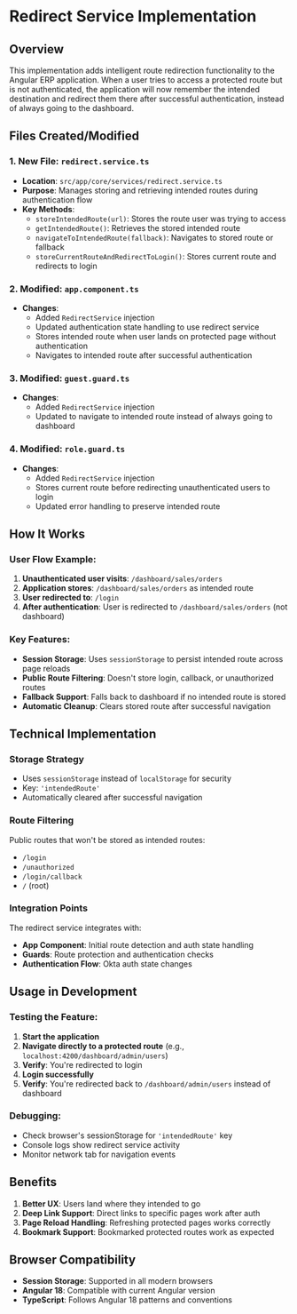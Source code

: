 # Redirect Service Implementation

## Overview

This implementation adds intelligent route redirection functionality to the Angular ERP application. When a user tries to access a protected route but is not authenticated, the application will now remember the intended destination and redirect them there after successful authentication, instead of always going to the dashboard.

## Files Created/Modified

### 1. New File: `redirect.service.ts`
- **Location**: `src/app/core/services/redirect.service.ts`
- **Purpose**: Manages storing and retrieving intended routes during authentication flow
- **Key Methods**:
  - `storeIntendedRoute(url)`: Stores the route user was trying to access
  - `getIntendedRoute()`: Retrieves the stored intended route
  - `navigateToIntendedRoute(fallback)`: Navigates to stored route or fallback
  - `storeCurrentRouteAndRedirectToLogin()`: Stores current route and redirects to login

### 2. Modified: `app.component.ts`
- **Changes**: 
  - Added `RedirectService` injection
  - Updated authentication state handling to use redirect service
  - Stores intended route when user lands on protected page without authentication
  - Navigates to intended route after successful authentication

### 3. Modified: `guest.guard.ts`
- **Changes**: 
  - Added `RedirectService` injection
  - Updated to navigate to intended route instead of always going to dashboard

### 4. Modified: `role.guard.ts`
- **Changes**:
  - Added `RedirectService` injection
  - Stores current route before redirecting unauthenticated users to login
  - Updated error handling to preserve intended route

## How It Works

### User Flow Example:
1. **Unauthenticated user visits**: `/dashboard/sales/orders`
2. **Application stores**: `/dashboard/sales/orders` as intended route
3. **User redirected to**: `/login`
4. **After authentication**: User is redirected to `/dashboard/sales/orders` (not dashboard)

### Key Features:
- **Session Storage**: Uses `sessionStorage` to persist intended route across page reloads
- **Public Route Filtering**: Doesn't store login, callback, or unauthorized routes
- **Fallback Support**: Falls back to dashboard if no intended route is stored
- **Automatic Cleanup**: Clears stored route after successful navigation

## Technical Implementation

### Storage Strategy
- Uses `sessionStorage` instead of `localStorage` for security
- Key: `'intendedRoute'`
- Automatically cleared after successful navigation

### Route Filtering
Public routes that won't be stored as intended routes:
- `/login`
- `/unauthorized`
- `/login/callback`
- `/` (root)

### Integration Points
The redirect service integrates with:
- **App Component**: Initial route detection and auth state handling
- **Guards**: Route protection and authentication checks
- **Authentication Flow**: Okta auth state changes

## Usage in Development

### Testing the Feature:
1. **Start the application**
2. **Navigate directly to a protected route** (e.g., `localhost:4200/dashboard/admin/users`)
3. **Verify**: You're redirected to login
4. **Login successfully**
5. **Verify**: You're redirected back to `/dashboard/admin/users` instead of dashboard

### Debugging:
- Check browser's sessionStorage for `'intendedRoute'` key
- Console logs show redirect service activity
- Monitor network tab for navigation events

## Benefits

1. **Better UX**: Users land where they intended to go
2. **Deep Link Support**: Direct links to specific pages work after auth
3. **Page Reload Handling**: Refreshing protected pages works correctly
4. **Bookmark Support**: Bookmarked protected routes work as expected

## Browser Compatibility

- **Session Storage**: Supported in all modern browsers
- **Angular 18**: Compatible with current Angular version
- **TypeScript**: Follows Angular 18 patterns and conventions
